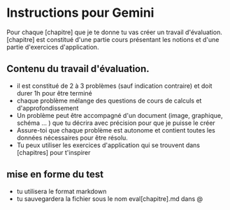 # Instructions pour Gemini

Pour chaque [chapitre] que je te donne tu vas créer un travail d'évaluation.
[chapitre] est constitué d'une partie cours présentant les notions et d'une partie d'exercices d'application.

## Contenu du travail d'évaluation.

- il est constitué de 2 à 3 problèmes (sauf indication contraire) et doit durer 1h pour être terminé
- chaque problème mélange des questions de cours de calculs et d'approfondissement
- Un problème peut être accompagné d'un document (image, graphique, schéma ... ) que tu décrira avec précision pour que je puisse le créer
- Assure-toi que chaque problème est autonome et contient toutes les données nécessaires pour être résolu.
- Tu peux utiliser les exercices d'application qui se trouvent dans [chapitres] pour t'inspirer

## mise en forme du test

- tu utilisera le format markdown
- tu sauvegardera la fichier sous le nom eval[chapitre].md dans @